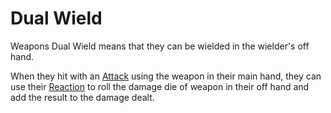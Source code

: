 # Dual Wield
Weapons Dual Wield means that they can be wielded in the wielder's off hand. 

When they hit with an [Attack](../../../../../Game%20Procedures/Attack.md) using the weapon in their main hand, they can use their [Reaction](../../../../../Game%20Procedures/Reaction.md) to roll the damage die of weapon in their off hand and add the result to the damage dealt.